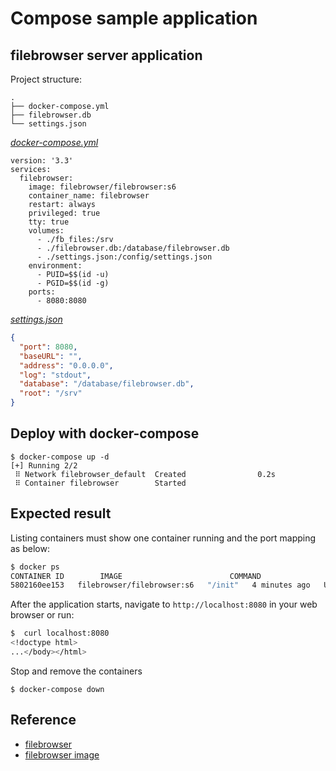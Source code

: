 # Compose sample application

## filebrowser server application

Project structure:

```text
.
├── docker-compose.yml
├── filebrowser.db
└── settings.json
```

[_docker-compose.yml_](docker-compose.yml)

```compose
version: '3.3'
services:
  filebrowser:
    image: filebrowser/filebrowser:s6
    container_name: filebrowser
    restart: always
    privileged: true
    tty: true
    volumes:
      - ./fb_files:/srv
      - ./filebrowser.db:/database/filebrowser.db
      - ./settings.json:/config/settings.json
    environment:
      - PUID=$$(id -u)
      - PGID=$$(id -g)
    ports:
      - 8080:8080
```

[_settings.json_](settings.json)

```json
{
  "port": 8080,
  "baseURL": "",
  "address": "0.0.0.0",
  "log": "stdout",
  "database": "/database/filebrowser.db",
  "root": "/srv"
}
```

## Deploy with docker-compose

```compose
$ docker-compose up -d
[+] Running 2/2
 ⠿ Network filebrowser_default  Created                0.2s
 ⠿ Container filebrowser        Started 
```

## Expected result

Listing containers must show one container running and the port mapping as below:

```bash
$ docker ps
CONTAINER ID        IMAGE                        COMMAND                  CREATED             STATUS              PORTS                  NAMES
5802160ee153   filebrowser/filebrowser:s6   "/init"   4 minutes ago   Up 4 minutes (unhealthy)   80/tcp, 0.0.0.0:8080->8080/tcp, :::8080->8080/tcp   filebrowser
```

After the application starts, navigate to `http://localhost:8080` in your web browser or run:

```bash
$  curl localhost:8080       
<!doctype html>
...</body></html>
```

Stop and remove the containers

```compose
$ docker-compose down
```

## Reference

- [filebrowser](https://filebrowser.org/cli/filebrowser-config-set)
- [filebrowser image](https://hub.docker.com/r/filebrowser/filebrowser/tags)